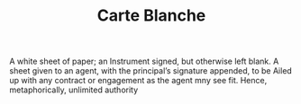 ---
title: Carte Blanche
letter: C
permalink: "/definitions/bld-carte-blanche.html"
body: A white sheet of paper; an Instrument signed, but otherwise left blank. A sheet
  given to an agent, with the principal’s signature appended, to be Ailed up with
  any contract or engagement as the agent mny see fit. Hence, metaphorically, unlimited
  authority
published_at: '2018-07-07'
source: Black's Law Dictionary 2nd Ed (1910)
layout: post
---